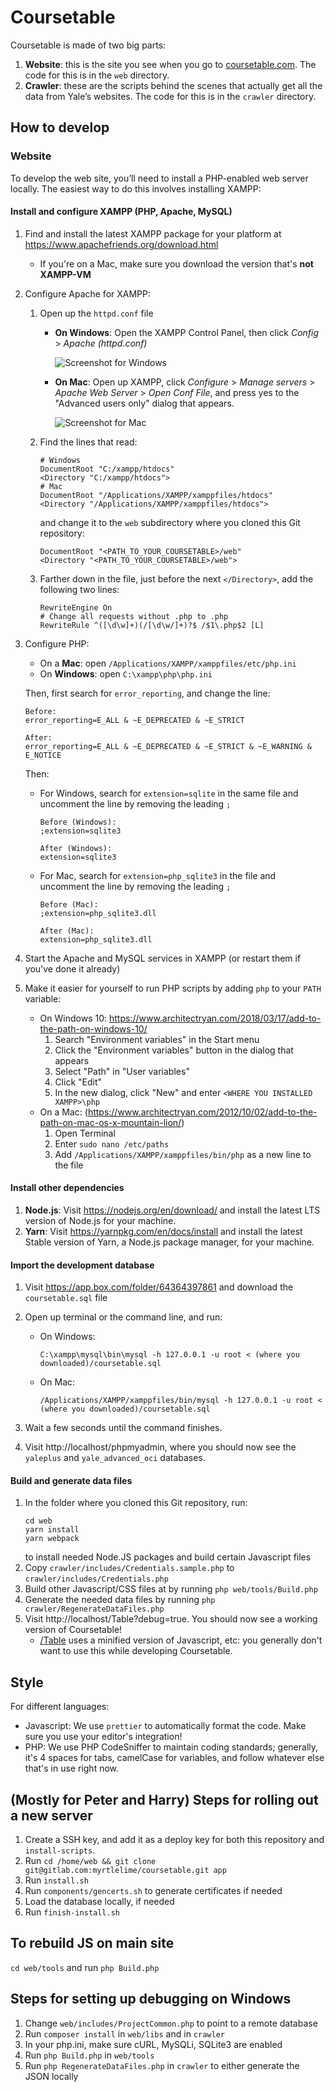# Coursetable

Coursetable is made of two big parts:

1.  **Website**: this is the site you see when you go to [coursetable.com](https://coursetable.com). The code for this is in the `web` directory.
2.  **Crawler**: these are the scripts behind the scenes that actually get all the data from Yale’s websites. The code for this is in the `crawler` directory.

## How to develop

### Website

To develop the web site, you’ll need to install a PHP-enabled web server locally. The easiest way to do this involves installing XAMPP:

#### Install and configure XAMPP (PHP, Apache, MySQL)

1.  Find and install the latest XAMPP package for your platform at https://www.apachefriends.org/download.html
    - If you're on a Mac, make sure you download the version that's **not XAMPP-VM**

2.  Configure Apache for XAMPP:
    1. Open up the `httpd.conf` file
        - **On Windows**: Open the XAMPP Control Panel, then click *Config* > *Apache (httpd.conf)*

          ![Screenshot for Windows](https://i.imgur.com/jBZhv7j.png)

        - **On Mac**: Open up XAMPP, click *Configure* > *Manage servers* > *Apache Web Server* > *Open Conf File*, and press yes to the "Advanced users only" dialog that appears.

          ![Screenshot for Mac](https://i.imgur.com/yn4YPIM.png)

    2. Find the lines that read:
       ```
       # Windows
       DocumentRoot "C:/xampp/htdocs"
       <Directory "C:/xampp/htdocs">
       # Mac
       DocumentRoot "/Applications/XAMPP/xamppfiles/htdocs"
       <Directory "/Applications/XAMPP/xamppfiles/htdocs">
       ```
       and change it to the `web` subdirectory where you cloned this Git repository:
       ```
       DocumentRoot "<PATH_TO_YOUR_COURSETABLE>/web"
       <Directory "<PATH_TO_YOUR_COURSETABLE>/web">
       ```
    3. Farther down in the file, just before the next `</Directory>`, add the following two lines:
       ```
       RewriteEngine On
       # Change all requests without .php to .php
       RewriteRule ^([\d\w]+)(/[\d\w/]+)?$ /$1\.php$2 [L]
       ```

3. Configure PHP:
    - On a **Mac**: open `/Applications/XAMPP/xamppfiles/etc/php.ini`
    - On **Windows**: open `C:\xampp\php\php.ini`

    Then, first search for `error_reporting`, and change the line:
    ```
    Before:
    error_reporting=E_ALL & ~E_DEPRECATED & ~E_STRICT

    After:
    error_reporting=E_ALL & ~E_DEPRECATED & ~E_STRICT & ~E_WARNING & E_NOTICE
    ```

    Then:

    * For Windows, search for `extension=sqlite` in the same file and uncomment the line by removing the leading `;`

      ```
      Before (Windows):
      ;extension=sqlite3

      After (Windows):
      extension=sqlite3
      ```
    * For Mac, search for `extension=php_sqlite3` in the file and uncomment the line by removing the leading `;`

      ```
      Before (Mac):
      ;extension=php_sqlite3.dll

      After (Mac):
      extension=php_sqlite3.dll
      ```

3.  Start the Apache and MySQL services in XAMPP (or restart them if you've done it already)
4.  Make it easier for yourself to run PHP scripts by adding `php` to your `PATH` variable:
    - On Windows 10: https://www.architectryan.com/2018/03/17/add-to-the-path-on-windows-10/
      1. Search "Environment variables" in the Start menu
      2. Click the "Environment variables" button in the dialog that appears
      3. Select "Path" in "User variables"
      4. Click "Edit"
      5. In the new dialog, click "New" and enter `<WHERE YOU INSTALLED XAMPP>\php`
    - On a Mac: (https://www.architectryan.com/2012/10/02/add-to-the-path-on-mac-os-x-mountain-lion/)
      1. Open Terminal
      2. Enter `sudo nano /etc/paths`
      3. Add `/Applications/XAMPP/xamppfiles/bin/php` as a new line to the file

#### Install other dependencies

1.  **Node.js**: Visit https://nodejs.org/en/download/ and install the latest LTS version of Node.js for your machine.
2.  **Yarn**: Visit https://yarnpkg.com/en/docs/install and install the latest Stable version of Yarn, a Node.js package manager, for your machine.

#### Import the development database

1.  Visit https://app.box.com/folder/64364397861 and download the `coursetable.sql` file
2.  Open up terminal or the command line, and run:
    - On Windows:

      ```
      C:\xampp\mysql\bin\mysql -h 127.0.0.1 -u root < (where you downloaded)/coursetable.sql
      ```

    - On Mac:
      ```
      /Applications/XAMPP/xamppfiles/bin/mysql -h 127.0.0.1 -u root < (where you downloaded)/coursetable.sql
      ```

3.  Wait a few seconds until the command finishes.
4.  Visit http://localhost/phpmyadmin, where you should now see the `yaleplus` and `yale_advanced_oci` databases.

#### Build and generate data files

1.  In the folder where you cloned this Git repository, run:
    ```
    cd web
    yarn install
    yarn webpack
    ```
    to install needed Node.JS packages and build certain Javascript files
2.  Copy `crawler/includes/Credentials.sample.php` to `crawler/includes/Credentials.php`
3.  Build other Javascript/CSS files at by running `php web/tools/Build.php`
4.  Generate the needed data files by running `php crawler/RegenerateDataFiles.php`
5.  Visit http://localhost/Table?debug=true. You should now see a working version of Coursetable!
    - [/Table](http://localhost/Table) uses a minified version of Javascript, etc: you generally don't want to use this while developing Coursetable.

## Style

For different languages:

- Javascript: We use `prettier` to automatically format the code. Make sure you use your editor's integration!
- PHP: We use PHP CodeSniffer to maintain coding standards; generally, it's 4 spaces for tabs, camelCase for variables, and follow whatever else that's in use right now.

## (Mostly for Peter and Harry) Steps for rolling out a new server

1.  Create a SSH key, and add it as a deploy key for both this repository and
    `install-scripts`.
2.  Run `cd /home/web && git clone git@gitlab.com:myrtlelime/coursetable.git app`
3.  Run `install.sh`
4.  Run `components/gencerts.sh` to generate certificates if needed
5.  Load the database locally, if needed
6.  Run `finish-install.sh`

## To rebuild JS on main site

`cd web/tools` and run `php Build.php`

## Steps for setting up debugging on Windows

1.  Change `web/includes/ProjectCommon.php` to point to a remote database
2.  Run `composer install` in `web/libs` and in `crawler`
3.  In your php.ini, make sure cURL, MySQLi, SQLite3 are enabled
4.  Run `php Build.php` in `web/tools`
5.  Run `php RegenerateDataFiles.php` in `crawler` to either generate the JSON locally
